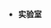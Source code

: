 <div id="sidebar">

- **实验室**

    
</div>

<!-- 导航栏样式表 -->
<script  src =" https://cdn.jsdelivr.net/npm/marked/marked.min.js"></script>